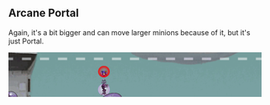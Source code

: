 ## Arcane Portal


Again, it's a bit bigger and can move larger minions because of it, but it's just Portal.


![portal1](https://raw.githubusercontent.com/1IlIl/wikidata/main/arcane_monster/gifs/mon9.gif)

